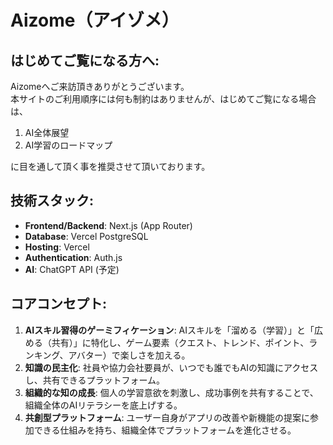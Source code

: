 # Aizome（アイゾメ）

## **はじめてご覧になる方へ**:
Aizomeへご来訪頂きありがとうございます。  
本サイトのご利用順序には何も制約はありませんが、はじめてご覧になる場合は、  
1. AI全体展望  
2. AI学習のロードマップ  

に目を通して頂く事を推奨させて頂いております。

## **技術スタック**:
- **Frontend/Backend**: Next.js (App Router)
- **Database**: Vercel PostgreSQL
- **Hosting**: Vercel
- **Authentication**: Auth.js
- **AI**: ChatGPT API (予定)

## **コアコンセプト**:
1.  **AIスキル習得のゲーミフィケーション**: AIスキルを「溜める（学習）」と「広める（共有）」に特化し、ゲーム要素（クエスト、トレンド、ポイント、ランキング、アバター）で楽しさを加える。
2.  **知識の民主化**: 社員や協力会社要員が、いつでも誰でもAIの知識にアクセスし、共有できるプラットフォーム。
3.  **組織的な知の成長**: 個人の学習意欲を刺激し、成功事例を共有することで、組織全体のAIリテラシーを底上げする。
4.  **共創型プラットフォーム**: ユーザー自身がアプリの改善や新機能の提案に参加できる仕組みを持ち、組織全体でプラットフォームを進化させる。